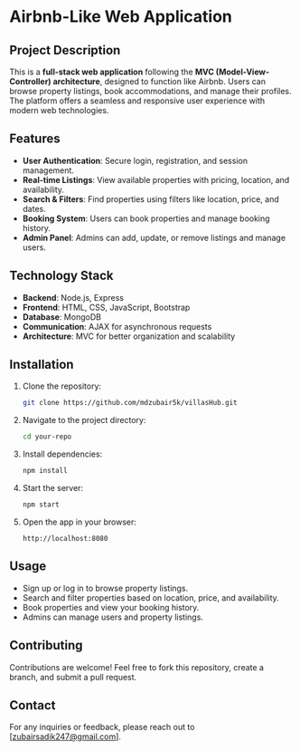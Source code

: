 # Airbnb-Like Web Application

## Project Description
This is a **full-stack web application** following the **MVC (Model-View-Controller) architecture**, designed to function like Airbnb. Users can browse property listings, book accommodations, and manage their profiles. The platform offers a seamless and responsive user experience with modern web technologies.

## Features
- **User Authentication**: Secure login, registration, and session management.
- **Real-time Listings**: View available properties with pricing, location, and availability.
- **Search & Filters**: Find properties using filters like location, price, and dates.
- **Booking System**: Users can book properties and manage booking history.
- **Admin Panel**: Admins can add, update, or remove listings and manage users.

## Technology Stack
- **Backend**: Node.js, Express
- **Frontend**: HTML, CSS, JavaScript, Bootstrap
- **Database**: MongoDB
- **Communication**: AJAX for asynchronous requests
- **Architecture**: MVC for better organization and scalability

## Installation
1. Clone the repository:
   ```sh
   git clone https://github.com/mdzubair5k/villasHub.git
   ```
2. Navigate to the project directory:
   ```sh
   cd your-repo
   ```
3. Install dependencies:
   ```sh
   npm install
   ```
4. Start the server:
   ```sh
   npm start
   ```
5. Open the app in your browser:
   ```
   http://localhost:8080
   ```

## Usage
- Sign up or log in to browse property listings.
- Search and filter properties based on location, price, and availability.
- Book properties and view your booking history.
- Admins can manage users and property listings.

## Contributing
Contributions are welcome! Feel free to fork this repository, create a branch, and submit a pull request.

## Contact
For any inquiries or feedback, please reach out to [zubairsadik247@gmail.com].
